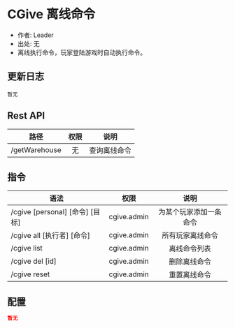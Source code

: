 # CGive 离线命令

- 作者: Leader
- 出处: 无
- 离线执行命令，玩家登陆游戏时自动执行命令。

## 更新日志

```
暂无
```

## Rest API

| 路径          | 权限 |     说明     |
| ------------- | :--: | :----------: |
| /getWarehouse |  无  | 查询离线命令 |

## 指令

| 语法                            |    权限     |          说明          |
| ------------------------------- | :---------: | :--------------------: |
| /cgive [personal] [命令] [目标] | cgive.admin | 为某个玩家添加一条命令 |
| /cgive all [执行者] [命令]      | cgive.admin |    所有玩家离线命令    |
| /cgive list                     | cgive.admin |      离线命令列表      |
| /cgive del [id]                 | cgive.admin |      删除离线命令      |
| /cgive reset                    | cgive.admin |      重置离线命令      |

## 配置

```json
暂无
```

